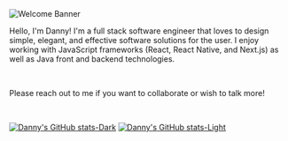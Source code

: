 <img src="https://github.com/danmcgrath10/danmcgrath10/assets/127457855/4a38c762-d1c5-4ade-b1f9-c3f8f7d20ee3" alt="Welcome Banner" />

Hello, I'm Danny! I'm a full stack software engineer that loves to design simple, elegant, and effective software solutions for the user. 
I enjoy working with JavaScript frameworks (React, React Native, and Next.js) as well as Java front and backend technologies. 

<br />

Please reach out to me if you want to collaborate or wish to talk more!

<br />

[![Danny's GitHub stats-Dark](https://github-readme-stats.vercel.app/api?username=danmcgrath10&show_icons=true&theme=dark#gh-dark-mode-only)](https://github.com/danmcgrath10/github-readme-stats#gh-dark-mode-only)
[![Danny's GitHub stats-Light](https://github-readme-stats.vercel.app/api?username=danmcgrath10&show_icons=true&theme=default#gh-light-mode-only)](https://github.com/danmcgrath10/github-readme-stats#gh-light-mode-only)

<!--
**danmcgrath10/danmcgrath10** is a ✨ _special_ ✨ repository because its `README.md` (this file) appears on your GitHub profile.

Here are some ideas to get you started:

- 🔭 I’m currently working on ...
- 🌱 I’m currently learning ...
- 👯 I’m looking to collaborate on ...
- 🤔 I’m looking for help with ...
- 💬 Ask me about ...
- 📫 How to reach me: ...
- 😄 Pronouns: ...
- ⚡ Fun fact: ...
-->
